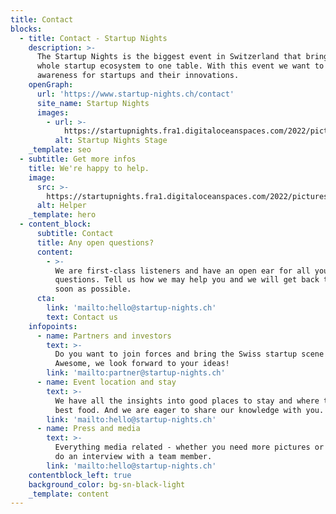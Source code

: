 ```yaml
---
title: Contact
blocks:
  - title: Contact - Startup Nights
    description: >-
      The Startup Nights is the biggest event in Switzerland that brings the
      whole startup ecosystem to one table. With this event we want to create
      awareness for startups and their innovations.
    openGraph:
      url: 'https://www.startup-nights.ch/contact'
      site_name: Startup Nights
      images:
        - url: >-
            https://startupnights.fra1.digitaloceanspaces.com/2022/pictures/stage.jpg
          alt: Startup Nights Stage
    _template: seo
  - subtitle: Get more infos
    title: We're happy to help.
    image:
      src: >-
        https://startupnights.fra1.digitaloceanspaces.com/2022/pictures/ambient.jpg
      alt: Helper
    _template: hero
  - content_block:
      subtitle: Contact
      title: Any open questions?
      content:
        - >-
          We are first-class listeners and have an open ear for all your
          questions. Tell us how we may help you and we will get back to you as
          soon as possible.
      cta:
        link: 'mailto:hello@startup-nights.ch'
        text: Contact us
    infopoints:
      - name: Partners and investors
        text: >-
          Do you want to join forces and bring the Swiss startup scene forward?
          Awesome, we look forward to your ideas!
        link: 'mailto:partner@startup-nights.ch'
      - name: Event location and stay
        text: >-
          We have all the insights into good places to stay and where to get the
          best food. And we are eager to share our knowledge with you.
        link: 'mailto:hello@startup-nights.ch'
      - name: Press and media
        text: >-
          Everything media related - whether you need more pictures or want to
          do an interview with a team member.
        link: 'mailto:hello@startup-nights.ch'
    contentblock_left: true
    background_color: bg-sn-black-light
    _template: content
---
```





















